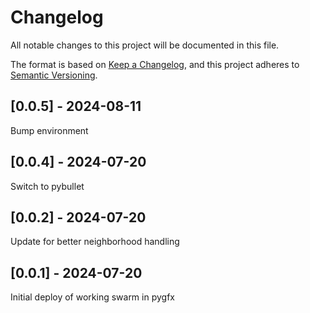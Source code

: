 # Changelog
All notable changes to this project will be documented in this file.

The format is based on [Keep a Changelog](https://keepachangelog.com/en/1.0.0/),
and this project adheres to [Semantic Versioning](https://semver.org/spec/v2.0.0.html).

## [0.0.5] - 2024-08-11
Bump environment

## [0.0.4] - 2024-07-20
Switch to pybullet

## [0.0.2] - 2024-07-20
Update for better neighborhood handling

## [0.0.1] - 2024-07-20
Initial deploy of working swarm in pygfx
